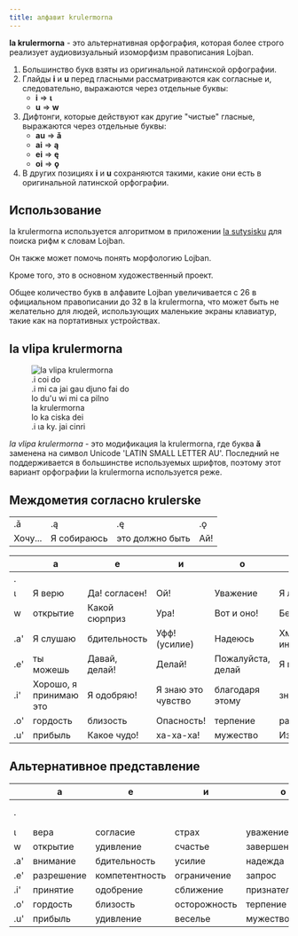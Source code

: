 ```yaml
---
title: алфавит krulermorna
---
```


**la krulermorna** - это альтернативная орфография, которая более строго реализует аудиовизуальный изоморфизм правописания Lojban.

1. Большинство букв взяты из оригинальной латинской орфографии.
2. Глайды **i** и **u** перед гласными рассматриваются как согласные и, следовательно, выражаются через отдельные буквы:
    * **i** => **ɩ**
    * **u** => **w**
3. Дифтонги, которые действуют как другие "чистые" гласные, выражаются через отдельные буквы:
    * **au** => **ǎ**
    * **ai** => **ą**
    * **ei** => **ę**
    * **oi** => **ǫ**
4. В других позициях **i** и **u** сохраняются такими, какие они есть в оригинальной латинской орфографии.

## Использование

la krulermorna используется алгоритмом в приложении [la sutysisku](https://la-lojban.github.io/sutysisku/en/ "la sutysisku") для поиска рифм к словам Lojban.

Он также может помочь понять морфологию Lojban.

Кроме того, это в основном художественный проект.

Общее количество букв в алфавите Lojban увеличивается с 26 в официальном правописании до 32 в la krulermorna, что может быть не желательно для людей, использующих маленькие экраны клавиатур, такие как на портативных устройствах.

## la vlipa krulermorna

<figure class="wide">
	<img src="https://github.com/La-Lojban/suho-pixra-pe-la-jbotcan/blob/master/320px-la_vlipa_krulermorna.png?raw=true" alt="la vlipa krulermorna">
	<figcaption>
	.i coi do<br/>.i mi ca jai gau djuno fai do<br/>lo du'u wi mi ca pilno<br/>la krulermorna<br/>lo ka ciska dei<br/>.i ɩa ky. jai cinri
	</figcaption>
</figure>

_la vlipa krulermorna_ - это модификация la krulermorna, где буква **ǎ** заменена на символ Unicode 'LATIN SMALL LETTER AU'. Последний не поддерживается в большинстве используемых шрифтов, поэтому этот вариант орфографии la krulermorna используется реже.

## Междометия согласно krulerske

|          |           |              |        |
| -------- | --------- | ------------ | ------ |
| .ǎ       | .ą        | .ę           | .ǫ     |
| Хочу...  | Я собираюсь | это должно быть | Ай\! |

<div class="first_col">

|     | а               | е                | и                   | о             | у               |
| --- | --------------- | ---------------- | ------------------- | ------------- | --------------- |
| .   |                 |                  |                     |               |                 |
| ɩ   | Я верю         | Да\! согласен\!   | Ой\!                | Уважение      | Я люблю это     |
| w   | открытие       | Какой сюрприз    | Ура\!               | Вот и оно\!   | Бедняжка        |
| .a' | Я слушаю       | бдительность     | Уфф\! (усилие)      | Надеюсь       | Хм, интересно... |
| .e' | ты можешь      | Давай, делай\!   | Делай\!             | Пожалуйста, делай | Я предлагаю |
| .i' | Хорошо, я принимаю это | Я одобряю\! | Я знаю это чувство | благодаря этому | знакомство |
| .o' | гордость       | близость         | Опасность\!         | терпение      | расслабление    |
| .u' | прибыль        | Какое чудо\!    | ха-ха-ха\!          | мужество      | Извините\!      |

</div>

## Альтернативное представление

<div class="first_col">

|     | а          | е          | и            | о            | у           | ǎ      | ą      | ę          | ǫ              |
| --- | ---------- | ---------- | ------------ | ------------ | ----------- | ------ | ------ | ---------- | -------------- |
| .   |            |            |              |              |             | желание | намерение | обязательство | жалоба/боль     |
| ɩ   | вера       | согласие   | страх        | уважение     | любовь      |        |        |            |                |
| w   | открытие   | удивление  | счастье      | завершение  | жалость     |        |        |            |                |
| .a' | внимание   | бдительность | усилие      | надежда      | интерес     |        |        |            |                |
| .e' | разрешение | компетентность | ограничение | запрос      | предложение |        |        |            |                |
| .i' | принятие   | одобрение  | сближение    | признательность | знакомство |        |        |            |                |
| .o' | гордость   | близость   | осторожность | терпение    | расслабление |        |        |            |                |
| .u' | прибыль    | удивление  | веселье      | мужество    | раскаяние  |        |        |            |                |

</div>